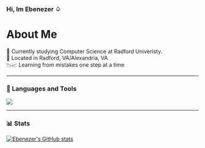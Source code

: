 ### Hi, Im Ebenezer ♤


<h1> About Me </h1>
 🏫 Currently studying Computer Science at Radford Univeristy. <br/>
📍 Located in Radford, VA/Alexandria, VA <br/>
📉📈 Learning from mistakes one step at a time 

---
### 🧰 Languages and Tools
 <img src="https://skillicons.dev/icons?i=java,javascript,bootstrap,html,css,vscode,github,figma,git,firebase" />

---

### 📊 Stats
[![Ebenezer's GitHub stats](https://github-readme-stats.vercel.app/api?username=Ebenmars&theme=dark)](https://github.com/Ebenmars/github-readme-stats)                        



